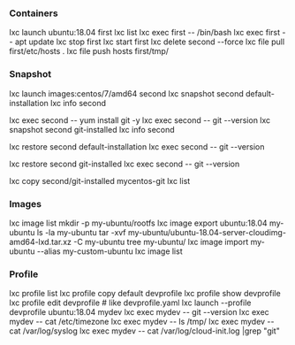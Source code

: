 ### Containers ###
lxc launch ubuntu:18.04 first
lxc list
lxc exec first -- /bin/bash
lxc exec first -- apt update
lxc stop first
lxc start first
lxc delete second --force
lxc file pull first/etc/hosts .
lxc file push hosts first/tmp/

### Snapshot ###
lxc launch images:centos/7/amd64 second
lxc snapshot second default-installation
lxc info second

lxc exec second -- yum install git -y
lxc exec second -- git --version
lxc snapshot second git-installed
lxc info second

lxc restore second default-installation
lxc exec second -- git --version

lxc restore second git-installed
lxc exec second -- git --version

lxc copy second/git-installed mycentos-git
lxc list

### Images ###
lxc image list
mkdir -p my-ubuntu/rootfs
lxc image export ubuntu:18.04 my-ubuntu
ls -la my-ubuntu
tar -xvf my-ubuntu/ubuntu-18.04-server-cloudimg-amd64-lxd.tar.xz -C my-ubuntu
tree my-ubuntu/
lxc image import my-ubuntu --alias my-custom-ubuntu
lxc image list

### Profile ###
lxc profile list
lxc profile copy default devprofile
lxc profile show devprofile
lxc profile edit devprofile # like devprofile.yaml
lxc launch --profile devprofile ubuntu:18.04 mydev
lxc exec mydev -- git --version
lxc exec mydev -- cat /etc/timezone
lxc exec mydev -- ls /tmp/
lxc exec mydev -- cat /var/log/syslog
lxc exec mydev -- cat /var/log/cloud-init.log |grep "git"


